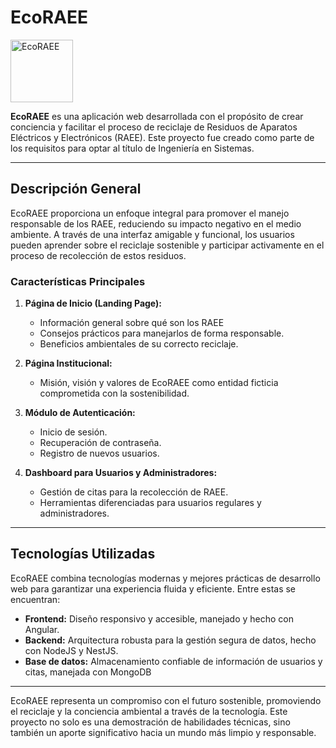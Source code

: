 # EcoRAEE
<img src="https://github.com/user-attachments/assets/f7e92451-e53c-44cb-80ef-5b496a9edf6d" alt="EcoRAEE" width="100"/>

**EcoRAEE** es una aplicación web desarrollada con el propósito de crear conciencia y facilitar el proceso de reciclaje de Residuos de Aparatos Eléctricos y Electrónicos (RAEE). Este proyecto fue creado como parte de los requisitos para optar al título de Ingeniería en Sistemas.

---

## Descripción General

EcoRAEE proporciona un enfoque integral para promover el manejo responsable de los RAEE, reduciendo su impacto negativo en el medio ambiente. A través de una interfaz amigable y funcional, los usuarios pueden aprender sobre el reciclaje sostenible y participar activamente en el proceso de recolección de estos residuos.

### Características Principales

1. **Página de Inicio (Landing Page):**

   - Información general sobre qué son los RAEE
   - Consejos prácticos para manejarlos de forma responsable.
   - Beneficios ambientales de su correcto reciclaje.

2. **Página Institucional:**

   - Misión, visión y valores de EcoRAEE como entidad ficticia comprometida con la sostenibilidad.

3. **Módulo de Autenticación:**

   - Inicio de sesión.
   - Recuperación de contraseña.
   - Registro de nuevos usuarios.

4. **Dashboard para Usuarios y Administradores:**

   - Gestión de citas para la recolección de RAEE.
   - Herramientas diferenciadas para usuarios regulares y administradores.

---

## Tecnologías Utilizadas

EcoRAEE combina tecnologías modernas y mejores prácticas de desarrollo web para garantizar una experiencia fluida y eficiente. Entre estas se encuentran:

- **Frontend:** Diseño responsivo y accesible, manejado y hecho con Angular.
- **Backend:** Arquitectura robusta para la gestión segura de datos, hecho con NodeJS y NestJS.
- **Base de datos:** Almacenamiento confiable de información de usuarios y citas, manejada con MongoDB

---

EcoRAEE representa un compromiso con el futuro sostenible, promoviendo el reciclaje y la conciencia ambiental a través de la tecnología. Este proyecto no solo es una demostración de habilidades técnicas, sino también un aporte significativo hacia un mundo más limpio y responsable.


